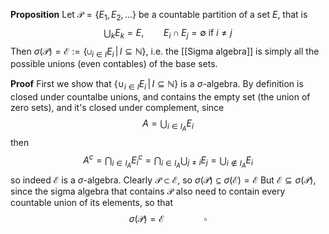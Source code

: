 **Proposition** Let $\mathcal{P} = \{E_1,E_2,\dots\}$ be a countable partition of a set $E$, that is
$$
\bigcup_k E_k = E, \qquad E_i \cap E_j = \emptyset \text{ if } i \neq j
$$
Then $\sigma(\mathcal{P}) = \mathcal{E} := \{ \cup_{i \in I} E_i \,|\, I \subseteq \mathbb{N}\}$, i.e. the [[Sigma algebra]] is simply all the possible unions (even contables) of the base sets.

**Proof**  First we show that $\{ \cup_{i \in I} E_i \,|\, I \subseteq \mathbb{N}\}$ is a $\sigma$-algebra.
By definition is closed under countalbe unions, and contains the empty set (the union of zero sets), and it's closed under complement, since 
$$
A = \bigcup_{i \in I_A} E_i
$$
then 
$$
A^c = \bigcap_{i \in I_A} E_i^c = \bigcap_{i \in I_A} \bigcup_{j \neq i} E_j = \bigcup_{i \notin I_A} E_i
$$
so indeed $\mathcal{E}$ is a $\sigma$-algebra.
Clearly $\mathcal{P} \subset \mathcal{E}$, so $\sigma(\mathcal{P}) \subseteq \sigma(\mathcal{E}) = \mathcal{E}$
But $\mathcal{E} \subseteq \sigma(\mathcal{P})$, since the sigma algebra that contains $\mathcal{P}$ also need to contain every countable union of its elements, so that
$$
\sigma(\mathcal{P}) = \mathcal{E} \qquad\qquad \square
$$


